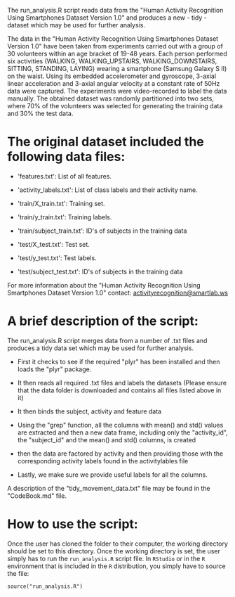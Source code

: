 The run_analysis.R script reads data from the "Human Activity Recognition Using Smartphones Dataset Version 1.0" and produces a new - tidy - dataset which may be used for further analysis.

The data in the "Human Activity Recognition Using Smartphones Dataset Version 1.0" have been taken from experiments carried out with a group of 30 volunteers within an age bracket of 19-48 years. Each person performed six activities (WALKING, WALKING_UPSTAIRS, WALKING_DOWNSTAIRS, SITTING, STANDING, LAYING) wearing a smartphone (Samsung Galaxy S II) on the waist. Using its embedded accelerometer and gyroscope, 3-axial linear acceleration and 3-axial angular velocity at a constant rate of 50Hz data were captured. The experiments were video-recorded to label the data manually. The obtained dataset was randomly partitioned into two sets, where 70% of the volunteers was selected for generating the training data and 30% the test data. 


The original dataset included the following data files:
=======================================================
- 'features.txt': List of all features.

- 'activity_labels.txt': List of class labels and their activity name.

- 'train/X_train.txt': Training set.

- 'train/y_train.txt': Training labels.

- 'train/subject_train.txt': ID's of subjects in the training data

- 'test/X_test.txt': Test set.

- 'test/y_test.txt': Test labels.

- 'test/subject_test.txt': ID's of subjects in the training data

For more information about the "Human Activity Recognition Using Smartphones Dataset Version 1.0" contact: activityrecognition@smartlab.ws


A brief description of the script:
==================================
The run_analysis.R script merges data from a number of .txt files and produces a tidy data set which may be used for further analysis.

- First it checks to see if the required "plyr" has been installed and then loads the "plyr" package.

- It then reads all required .txt files and labels the datasets (Please ensure that the data folder is downloaded and contains all files listed above in it)

- It then binds the subject, activity and feature data 

- Using the "grep" function, all the columns with mean() and std() values are extracted and then a new data frame, including only the "activity_id", the "subject_id" and the mean() and std() columns, is created    

- then the data are factored by activity and then providing those with the corresponding activity labels found in the activitylables file

- Lastly, we make sure we provide useful labels for all the columns.

A description of the "tidy_movement_data.txt" file may be found in the "CodeBook.md" file. 

How to use the script:
=====================================

Once the user has cloned the folder to their computer, the working directory should be set to this directory.  Once the working directory is set, the user simply has to run the `run_analysis.R` script file.  In `RStudio` or in the `R` environment that is included in the `R` distribution, you simply have to source the file:

    source("run_analysis.R")
